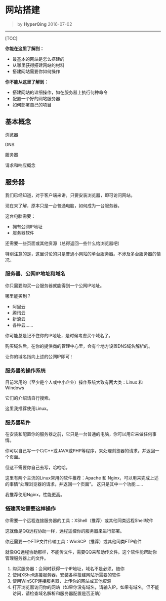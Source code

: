 # 网站搭建
>by **HyperQing** 2016-07-02

------

[TOC]

**你能在这里了解到：**

- 最基本的网站是怎么搭建的
- 从哪里获得搭建网站的材料
- 搭建网站需要你如何操作

**你不能从这里了解到：**

- 搭建网站的详细操作，如在服务器上执行何种命令
- 配置一个好的网站服务器
- 如何部署自己的项目

## 基本概念

浏览器

DNS

服务器

请求和响应概念

## 服务器

我们已经知道，对于客户端来讲，只要安装浏览器，即可访问网站。

现在来了解，原本只是一台普通电脑，如何成为一台服务器。

这台电脑需要：

- 拥有公网IP地址
- 服务器软件


还需要一些页面或其他资源（总得返回一些什么给浏览器吧）

特别注意的是，这里讨论的只是普通小网站的单台服务器。不涉及多台服务器的情况。


### 服务器、公网IP地址和域名

你只需要购买一台服务器就能得到一个公网IP地址。

哪里能买到？

- 阿里云
- 腾讯云
- 新浪云
- 各种云……

你可能总是记不住你的IP地址，是时候考虑买个域名了。

购买域名后，在你的提供商的管理中心里，会有个地方设置DNS域名解析的。

让你的域名指向上述的公网IP即可！

### 服务器的操作系统

目前常用的（至少是个人或中小企业）操作系统大致有两大类：Linux 和 Windows

它们的介绍请自行搜索。

这里我推荐使用Linux。

### 服务器软件

在安装和配置你的服务器之前，它只是一台普通的电脑，你可以用它来做任何事情。

你可以自己写一个C/C++或JAVA或PHP等程序，来处理浏览器的请求，并返回一个页面。

但这不需要你自己去写，哈哈哈。

这里有两个主流的Linux常用的软件推荐：Apache 和 Nginx，可以用来完成上述的事情“处理浏览器的请求，并返回一个页面”。
这只是其中一个功能……

我推荐使用Nginx，性能更高。

### 搭建网站需要这样操作

你需要一个远程连接服务器的工具：XShell（推荐）或其他同类远程Shell软件

这就像是QQ远程协助一样，远程遥控你的服务器来进行部署。

你还需要一个FTP文件传输工具：WinSCP（推荐）或其他同类FTP软件

就像QQ远程协助那样，不能传文件，需要QQ来帮助传文件。这个软件能帮助你管理服务器上的文件。

1. 购买服务器：会同时获得一个IP地址，域名不是必须，随你
2. 使用XShell连接服务器，安装各种搭建网站所需要的软件
3. 使用WinSCP连接服务器，上传你的网站或其他资源
4. 打开浏览器访问你的网站（如果你没有域名，请输入IP。如果有域名，但不能访问，请检查域名解析和服务器配置是否正确）

